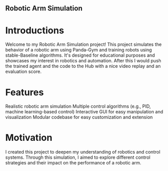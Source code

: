 ## Robotic Arm Simulation

# Introductions
Welcome to my Robotic Arm Simulation project! This project simulates the behavior of a robotic arm using Panda-Gym and training robots using stable-Baseline algorithms. It's designed for educational purposes and showcases my interest in robotics and automation. After this I would push the trained agent and the code to the Hub with a nice video replay and an evaluation score. 

# Features
Realistic robotic arm simulation
Multiple control algorithms (e.g., PID, machine learning-based control)
Interactive GUI for easy manipulation and visualization
Modular codebase for easy customization and extension


# Motivation
I created this project to deepen my understanding of robotics and control systems. Through this simulation, I aimed to explore different control strategies and their impact on the performance of a robotic arm.
